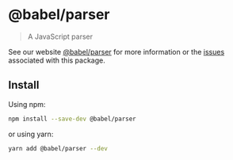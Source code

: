 # @babel/parser

> A JavaScript parser

See our website [@babel/parser](https://babeljs.io/docs/babel-parser) for more information or the [issues](https://github.com/babel/babel/issues?utf8=%E2%9C%93&q=is%3Aissue+label%3A%22pkg%3A%20parser%22+is%3Aopen) associated with this package.

## Install

Using npm:

```sh
npm install --save-dev @babel/parser
```

or using yarn:

```sh
yarn add @babel/parser --dev
```
